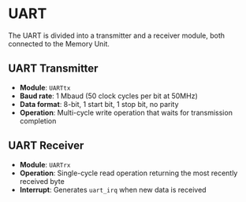 # UART

The UART is divided into a transmitter and a receiver module, both connected to the Memory Unit.

## UART Transmitter

- **Module**: `UARTtx`
- **Baud rate**: 1 Mbaud (50 clock cycles per bit at 50MHz)
- **Data format**: 8-bit, 1 start bit, 1 stop bit, no parity
- **Operation**: Multi-cycle write operation that waits for transmission completion

## UART Receiver

- **Module**: `UARTrx`
- **Operation**: Single-cycle read operation returning the most recently received byte
- **Interrupt**: Generates `uart_irq` when new data is received
